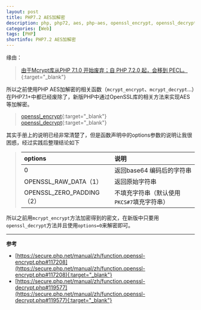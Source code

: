 ```yaml
---
layout: post
title: PHP7.2 AES加解密
description: php, php72, aes, php-aes, openssl_encrypt, openssl_decrypt
categories: [Web]
tags: [PHP]
shortinfo: PHP7.2 AES加解密
---
```


缘由：
> [由于Mcrypt库从PHP 7.1.0 开始废弃；自 PHP 7.2.0 起，会移到 PECL。](https://secure.php.net/manual/zh/intro.mcrypt.php){:target="_blank"}

所以之前使用PHP AES加解密的相关函数（```mcrypt_encrypt```、```mcrypt_decrypt```...）在PHP7.1+中都已经废除了，新版PHP中通过OpenSSL库的相关方法来实现AES等加解密。

> [openssl_encrypt](https://secure.php.net/manual/zh/function.openssl-encrypt.php){:target="_blank"} <br />
  [openssl_decrypt](https://secure.php.net/manual/zh/function.openssl-decrypt.php){:target="_blank"}

其实手册上的说明已经非常清楚了，但是函数声明中的options参数的说明让我很困惑，经过实践后整理结论如下

> options  |  说明
> :- | :-------
> 0 | 返回base64 编码后的字符串
> OPENSSL_RAW_DATA（1） | 返回原始字符串
> OPENSSL_ZERO_PADDING（2） | 不填充字符串（默认使用```PKCS#7```填充字符串）

所以之前用```mcrypt_encrypt```方法加密得到的密文，在新版中只要用```openssl_decrypt```方法并且使用```options=0```来解密即可。

---

**参考**

* [https://secure.php.net/manual/zh/function.openssl-encrypt.php#117208](https://secure.php.net/manual/zh/function.openssl-encrypt.php#117208){:target="_blank"}
* [https://secure.php.net/manual/zh/function.openssl-decrypt.php#119577](https://secure.php.net/manual/zh/function.openssl-decrypt.php#119577){:target="_blank"}

